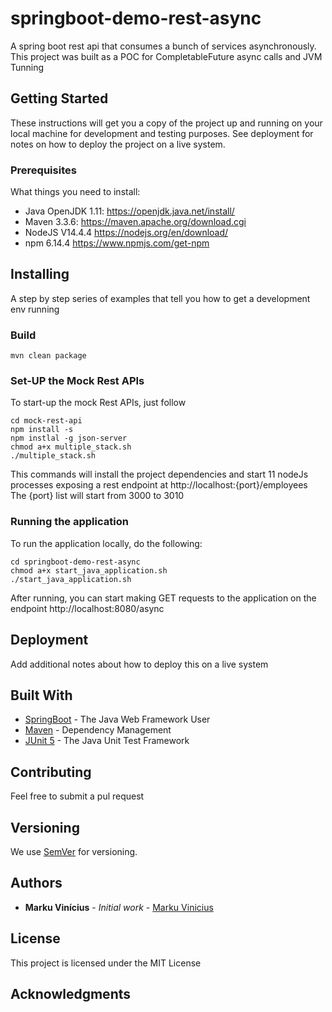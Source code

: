# springboot-demo-rest-async
A spring boot rest api that consumes a bunch of services asynchronously. This project was built as a POC for CompletableFuture async calls and JVM Tunning

## Getting Started

These instructions will get you a copy of the project up and running on your local machine for development and testing purposes. See deployment for notes on how to deploy the project on a live system.

### Prerequisites

What things you need to install:

* Java OpenJDK 1.11: https://openjdk.java.net/install/
* Maven 3.3.6: https://maven.apache.org/download.cgi
* NodeJS V14.4.4 https://nodejs.org/en/download/
* npm 6.14.4 https://www.npmjs.com/get-npm

## Installing

A step by step series of examples that tell you how to get a development env running

### Build

```
mvn clean package
```

### Set-UP the Mock Rest APIs

To start-up the mock Rest APIs, just follow

```
cd mock-rest-api
npm install -s
npm instlal -g json-server
chmod a+x multiple_stack.sh
./multiple_stack.sh
```

This commands will install the project dependencies and start 11 nodeJs processes exposing a rest endpoint at http://localhost:{port}/employees
The {port} list will start from 3000 to 3010

### Running the application

To run the application locally, do the following:

```
cd springboot-demo-rest-async
chmod a+x start_java_application.sh
./start_java_application.sh
```

After running, you can start making GET requests to the application on the endpoint http://localhost:8080/async


## Deployment

Add additional notes about how to deploy this on a live system

## Built With

* [SpringBoot](https://spring.io/projects/spring-boot) - The Java Web Framework User
* [Maven](https://maven.apache.org/) - Dependency Management
* [JUnit 5](https://junit.org/junit5) - The Java Unit Test Framework

## Contributing

Feel free to submit a pul request

## Versioning

We use [SemVer](http://semver.org/) for versioning. 

## Authors

* **Marku Vinícius** - *Initial work* - [Marku Vinicius](https://gitlab.com/markuvinicius)


## License

This project is licensed under the MIT License 

## Acknowledgments
